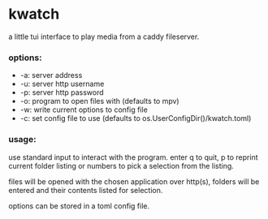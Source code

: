 # kwatch

a little tui interface to play media from a caddy fileserver.

### options:

* -a: server address
* -u: server http username
* -p: server http password
* -o: program to open files with (defaults to mpv)
* -w: write current options to config file
* -c: set config file to use (defaults to os.UserConfigDir()/kwatch.toml)

### usage:

use standard input to interact with the program. enter q to quit, p to reprint current folder listing or numbers to pick a selection from the listing.

files will be opened with the chosen application over http(s), folders will be entered and their contents listed for selection.

options can be stored in a toml config file.